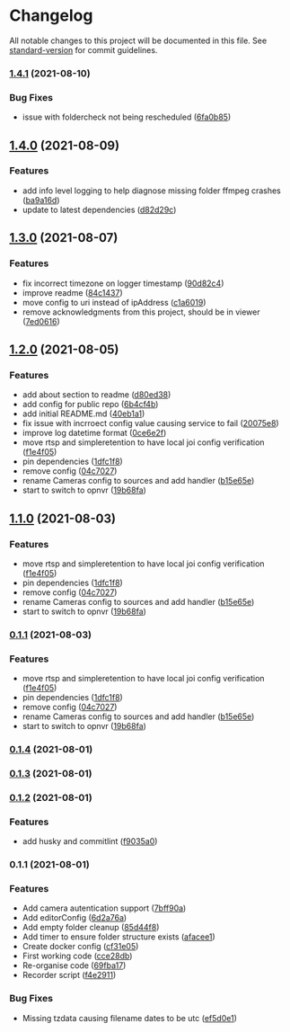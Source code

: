 # Changelog

All notable changes to this project will be documented in this file. See [standard-version](https://github.com/conventional-changelog/standard-version) for commit guidelines.

### [1.4.1](https://github.com/opnvr/recorder/compare/v1.4.0...v1.4.1) (2021-08-10)


### Bug Fixes

* issue with foldercheck not being rescheduled ([6fa0b85](https://github.com/opnvr/recorder/commit/6fa0b855ac59acdf9335a7122285c1242f4398d2))

## [1.4.0](https://github.com/opnvr/recorder/compare/v1.3.0...v1.4.0) (2021-08-09)


### Features

* add info level logging to help diagnose missing folder ffmpeg crashes ([ba9a16d](https://github.com/opnvr/recorder/commit/ba9a16de710ee565b4841372990506bec8e8f83b))
* update to latest dependencies ([d82d29c](https://github.com/opnvr/recorder/commit/d82d29cd0977c53571c528564f075f1d47ac3e5a))

## [1.3.0](https://github.com/opnvr/recorder/compare/v1.2.0...v1.3.0) (2021-08-07)


### Features

* fix incorrect timezone on logger timestamp ([90d82c4](https://github.com/opnvr/recorder/commit/90d82c423c266a81563339e4dcf50d222aaaf823))
* improve readme ([84c1437](https://github.com/opnvr/recorder/commit/84c1437d0f86a82597366ce76c39de208f9bd5a8))
* move config to uri instead of ipAddress ([c1a6019](https://github.com/opnvr/recorder/commit/c1a601957c2801660769636edb8e8dff4c7dfb56))
* remove acknowledgments from this project, should be in viewer ([7ed0616](https://github.com/opnvr/recorder/commit/7ed06163692f784807b914d0b5e3125316891eb6))

## [1.2.0](https://github.com/opnvr/recorder/compare/v0.1.4...v1.2.0) (2021-08-05)


### Features

* add about section to readme ([d80ed38](https://github.com/opnvr/recorder/commit/d80ed38d5b0d8819f05c012bef46226c5f8c01ff))
* add config for public repo ([6b4cf4b](https://github.com/opnvr/recorder/commit/6b4cf4b07c3151f3d7568655006670243f700568))
* add initial README.md ([40eb1a1](https://github.com/opnvr/recorder/commit/40eb1a1c6a7119cc0f629b926ab95b4a22659297))
* fix issue with incrroect config value causing service to fail ([20075e8](https://github.com/opnvr/recorder/commit/20075e89f4e0d4bd697e1f396c504a4b300ce7e5))
* improve log datetime format ([0ce6e2f](https://github.com/opnvr/recorder/commit/0ce6e2f31e0e0e92ca76ba674783cf0d2b1c1769))
* move rtsp and simpleretention to have local joi config verification ([f1e4f05](https://github.com/opnvr/recorder/commit/f1e4f05f83cf22b08ce136907ce97dacb578d3ba))
* pin dependencies ([1dfc1f8](https://github.com/opnvr/recorder/commit/1dfc1f8e1752ff3d1497b724b36c57873a993281))
* remove config ([04c7027](https://github.com/opnvr/recorder/commit/04c7027b97c9b66265cdb49007344ee8cff6a97d))
* rename Cameras config to sources and add handler ([b15e65e](https://github.com/opnvr/recorder/commit/b15e65ee40178355b17f2652f8ea2cda433a4278))
* start to switch to opnvr ([19b68fa](https://github.com/opnvr/recorder/commit/19b68fa4b1bbcf257ba9b865f676038ac4964aef))

## [1.1.0](https://github.com/opnvr/recorder/compare/v0.1.4...v1.1.0) (2021-08-03)


### Features

* move rtsp and simpleretention to have local joi config verification ([f1e4f05](https://github.com/opnvr/recorder/commit/f1e4f05f83cf22b08ce136907ce97dacb578d3ba))
* pin dependencies ([1dfc1f8](https://github.com/opnvr/recorder/commit/1dfc1f8e1752ff3d1497b724b36c57873a993281))
* remove config ([04c7027](https://github.com/opnvr/recorder/commit/04c7027b97c9b66265cdb49007344ee8cff6a97d))
* rename Cameras config to sources and add handler ([b15e65e](https://github.com/opnvr/recorder/commit/b15e65ee40178355b17f2652f8ea2cda433a4278))
* start to switch to opnvr ([19b68fa](https://github.com/opnvr/recorder/commit/19b68fa4b1bbcf257ba9b865f676038ac4964aef))

### [0.1.1](https://github.com/opnvr/recorder/compare/v0.1.4...v0.1.1) (2021-08-03)


### Features

* move rtsp and simpleretention to have local joi config verification ([f1e4f05](https://github.com/opnvr/recorder/commit/f1e4f05f83cf22b08ce136907ce97dacb578d3ba))
* pin dependencies ([1dfc1f8](https://github.com/opnvr/recorder/commit/1dfc1f8e1752ff3d1497b724b36c57873a993281))
* remove config ([04c7027](https://github.com/opnvr/recorder/commit/04c7027b97c9b66265cdb49007344ee8cff6a97d))
* rename Cameras config to sources and add handler ([b15e65e](https://github.com/opnvr/recorder/commit/b15e65ee40178355b17f2652f8ea2cda433a4278))
* start to switch to opnvr ([19b68fa](https://github.com/opnvr/recorder/commit/19b68fa4b1bbcf257ba9b865f676038ac4964aef))

### [0.1.4](https://github.com/TimBailey-pnk/nvrrecorder/compare/v0.1.3...v0.1.4) (2021-08-01)

### [0.1.3](https://github.com/TimBailey-pnk/nvrrecorder/compare/v0.1.2...v0.1.3) (2021-08-01)

### [0.1.2](https://github.com/TimBailey-pnk/nvrrecorder/compare/v0.1.1...v0.1.2) (2021-08-01)


### Features

* add husky and commitlint ([f9035a0](https://github.com/TimBailey-pnk/nvrrecorder/commit/f9035a0905bdff09fa14ffb8e2cb024419592f3e))

### 0.1.1 (2021-08-01)


### Features

* Add camera autentication support ([7bff90a](https://github.com/TimBailey-pnk/nvrrecorder/commit/7bff90a1700aaf8bb48adad5692f6b797308d329))
* Add editorConfig ([6d2a76a](https://github.com/TimBailey-pnk/nvrrecorder/commit/6d2a76af2c704c7dfd3ab121012ff56d4d7663d0))
* Add empty folder cleanup ([85d44f8](https://github.com/TimBailey-pnk/nvrrecorder/commit/85d44f8db498fcabf5019d34fcab072b07754bce))
* Add timer to ensure folder structure exists ([afacee1](https://github.com/TimBailey-pnk/nvrrecorder/commit/afacee15e960e5aec993dc54993dedd450419de0))
* Create docker config ([cf31e05](https://github.com/TimBailey-pnk/nvrrecorder/commit/cf31e05a6c07bdf4e3b91a13253415bde733d8d3))
* First working code ([cce28db](https://github.com/TimBailey-pnk/nvrrecorder/commit/cce28dbe3229bda539ff1f7c3b2b86b739b569fd))
* Re-organise code ([69fba17](https://github.com/TimBailey-pnk/nvrrecorder/commit/69fba17c86b8b44b770a8c49bd3308ab7aaf14b1))
* Recorder script ([f4e2911](https://github.com/TimBailey-pnk/nvrrecorder/commit/f4e29116bfc2d149b99b2ecb0421f33de911992e))


### Bug Fixes

* Missing tzdata causing filename dates to be utc ([ef5d0e1](https://github.com/TimBailey-pnk/nvrrecorder/commit/ef5d0e1d35b4b288c382d45e4e7d336d9fd87899))

